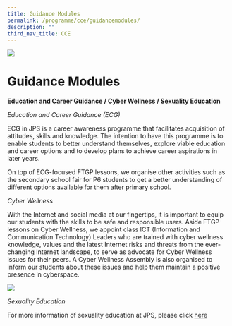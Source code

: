 ```yaml
---
title: Guidance Modules
permalink: /programme/cce/guidancemodules/
description: ""
third_nav_title: CCE
---
```

![](/images/Banner.png)

Guidance Modules
==========

**Education and Career Guidance / Cyber Wellness / Sexuality Education**

*Education and Career Guidance (ECG)*

ECG in JPS is a career awareness programme that facilitates acquisition of attitudes, skills and knowledge. The intention to have this programme is to enable students to better understand themselves, explore viable education and career options and to develop plans to achieve career aspirations in later years.

On top of ECG-focused FTGP lessons, we organise other activities such as the secondary school fair for P6 students to get a better understanding of different options available for them after primary school.

_Cyber Wellness_

With the Internet and social media at our fingertips, it is important to equip our students with the skills to be safe and responsible users. Aside FTGP lessons on Cyber Wellness, we appoint class ICT (Information and Communication Technology) Leaders who are trained with cyber wellness knowledge, values and the latest Internet risks and threats from the ever-changing Internet landscape, to serve as advocate for Cyber Wellness issues for their peers. A Cyber Wellness Assembly is also organised to inform our students about these issues and help them maintain a positive presence in cyberspace.

![](/images/CW.gif)

_Sexuality Education_

For more information of sexuality education at JPS, please click [here](/cce/programmes/moe-sexuality-education-in-schools/)